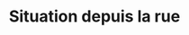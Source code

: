 ---
title: "Situation depuis la rue"
description: "Situation depuis le 42 rue du 18 juin 1940"
draft: false
image : "images/perso/projet/20210303_140004.jpg"
category: "Situation"
---